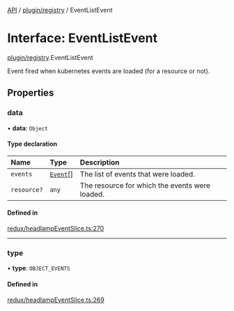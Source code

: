 [API](../API.md) / [plugin/registry](../modules/plugin_registry.md) / EventListEvent

# Interface: EventListEvent

[plugin/registry](../modules/plugin_registry.md).EventListEvent

Event fired when kubernetes events are loaded (for a resource or not).

## Properties

### data

• **data**: `Object`

#### Type declaration

| Name | Type | Description |
| :------ | :------ | :------ |
| `events` | [`Event`](../classes/lib_k8s_event.Event.md)[] | The list of events that were loaded. |
| `resource?` | `any` | The resource for which the events were loaded. |

#### Defined in

[redux/headlampEventSlice.ts:270](https://github.com/kubernetes-sigs/headlamp/blob/072d2509b/frontend/src/redux/headlampEventSlice.ts#L270)

___

### type

• **type**: `OBJECT_EVENTS`

#### Defined in

[redux/headlampEventSlice.ts:269](https://github.com/kubernetes-sigs/headlamp/blob/072d2509b/frontend/src/redux/headlampEventSlice.ts#L269)
